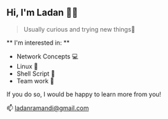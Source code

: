## Hi, I'm Ladan 🙋‍♀️
> Usually curious and trying new things🔭

** I'm interested in: **
- Network Concepts 💻
- Linux 🐧
- Shell Script 📜
- Team work 👯

If you do so, I would be happy to learn more from you!

📫 ladanramandi@gmail.com 
